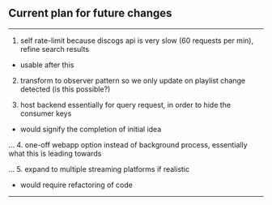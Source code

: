 ## Current plan for future changes
---

1. self rate-limit because discogs api is very slow (60 requests per min), refine search results
 - usable after this

2. transform to observer pattern so we only update on playlist change detected (is this possible?)

3. host backend essentially for query request, in order to hide the consumer keys
 - would signify the completion of initial idea

...
4. one-off webapp option instead of background process, essentially what this is leading towards

...
5. expand to multiple streaming platforms if realistic
 - would require refactoring of code
---
